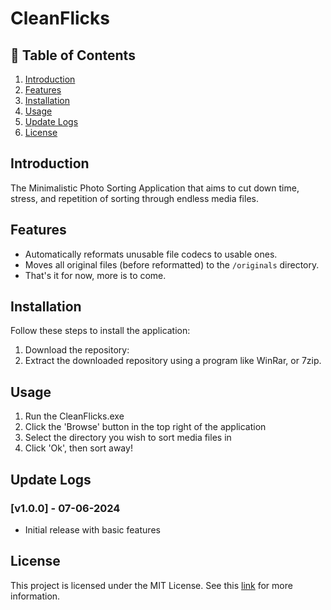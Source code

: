 # CleanFlicks

## 📜 Table of Contents

1. [Introduction](#introduction)
2. [Features](#features)
3. [Installation](#installation)
4. [Usage](#usage)
5. [Update Logs](#update-logs)
7. [License](#license)

## Introduction

The Minimalistic Photo Sorting Application that aims to cut down time, stress, and repetition of sorting through endless media files.

## Features

- Automatically reformats unusable file codecs to usable ones.
- Moves all original files (before reformatted) to the `/originals` directory.
- That's it for now, more is to come.

## Installation

Follow these steps to install the application:

1. Download the repository:
2. Extract the downloaded repository using a program like WinRar, or 7zip.

## Usage

1. Run the CleanFlicks.exe
2. Click the 'Browse' button in the top right of the application
3. Select the directory you wish to sort media files in
4. Click 'Ok', then sort away!

## Update Logs

### [v1.0.0] - 07-06-2024

- Initial release with basic features

## License

This project is licensed under the MIT License. See this [link](https://opensource.org/license/mit) for more information.

